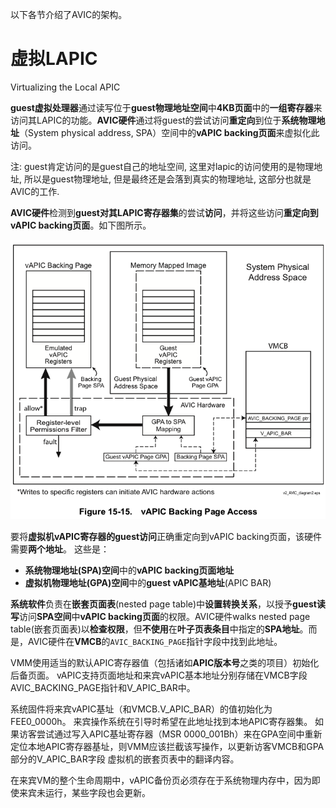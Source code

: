 
以下各节介绍了AVIC的架构。

# 虚拟LAPIC

Virtualizing the Local APIC

**guest虚拟处理器**通过读写位于**guest物理地址空间**中**4KB页面**中的**一组寄存器**来访问其LAPIC的功能。**AVIC硬件**通过将guest的尝试访问**重定向**到位于**系统物理地址**（System physical address, SPA）空间中的**vAPIC backing页面**来虚拟化此访问。

注: guest肯定访问的是guest自己的地址空间, 这里对lapic的访问使用的是物理地址, 所以是guest物理地址, 但是最终还是会落到真实的物理地址, 这部分也就是AVIC的工作.

**AVIC硬件**检测到**guest对其LAPIC寄存器集**的尝试**访问**，并将这些访问**重定向到vAPIC backing页面**。如下图所示。

![2020-09-07-09-37-12.png](./images/2020-09-07-09-37-12.png)

要将**虚拟机vAPIC寄存器的guest访问**正确重定向到vAPIC backing页面，该硬件需要**两个地址**。 这些是：
* **系统物理地址(SPA)空间**中的**vAPIC backing页面地址**
* **虚拟机物理地址(GPA)空间**中的**guest vAPIC基地址**(APIC BAR)

**系统软件**负责在**嵌套页面表**(nested page table)中**设置转换关系**，以授予**guest读写**访问**SPA空间**中**vAPIC backing页面**的权限。AVIC硬件walks nested page table(嵌套页面表)以**检查权限**，但**不使用**在**叶子页表条目**中指定的**SPA地址**。而是，AVIC硬件在**VMCB**的`AVIC_BACKING_PAGE`指针字段中找到此地址。

VMM使用适当的默认APIC寄存器值（包括诸如**APIC版本号**之类的项目）初始化后备页面。 vAPIC支持页面地址和来宾vAPIC基本地址分别存储在VMCB字段AVIC_BACKING_PAGE指针和V_APIC_BAR中。

系统固件将来宾vAPIC基址（和VMCB.V_APIC_BAR）的值初始化为FEE0_0000h。 来宾操作系统在引导时希望在此地址找到本地APIC寄存器集。 如果访客尝试通过写入APIC基址寄存器（MSR 0000_001Bh）来在GPA空间中重新定位本地APIC寄存器基址，则VMM应该拦截该写操作，以更新访客VMCB和GPA部分的V_APIC_BAR字段 虚拟机的嵌套页表中的翻译内容。

在来宾VM的整个生命周期中，vAPIC备份页必须存在于系统物理内存中，因为即使来宾未运行，某些字段也会更新。
